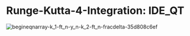 # Runge-Kutta-4-Integration: IDE_QT


![begineqnarray-k_1-ft_n-y_n-k_2-ft_n-fracdelta-35d808c6ef](https://user-images.githubusercontent.com/10780778/35971655-8a34be0a-0cd7-11e8-925d-6cb110703901.png)
